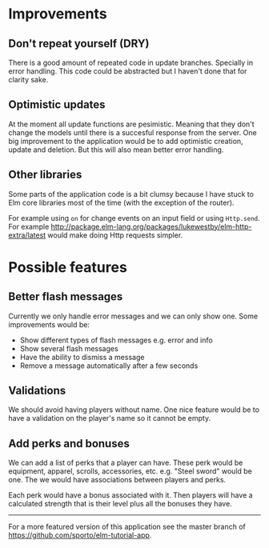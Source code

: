 # Improvements

## Don't repeat yourself (DRY)

There is a good amount of repeated code in update branches. Specially in error handling. This code could be abstracted but I haven't done that for clarity sake.

## Optimistic updates

At the moment all update functions are pesimistic. Meaning that they don't change the models until there is a succesful response from the server. One big improvement to the application would be to add optimistic creation, update and deletion. But this will also mean better error handling.

## Other libraries

Some parts of the application code is a bit clumsy because I have stuck to Elm core libraries most of the time (with the exception of the router). 

For example using `on` for change events on an input field or using `Http.send`. For example <http://package.elm-lang.org/packages/lukewestby/elm-http-extra/latest> would make doing Http requests simpler.

# Possible features

## Better flash messages

Currently we only handle error messages and we can only show one. Some improvements would be:

- Show different types of flash messages e.g. error and info
- Show several flash messages
- Have the ability to dismiss a message
- Remove a message automatically after a few seconds

## Validations

We should avoid having players without name. One nice feature would be to have a validation on the player's name so it cannot be empty.

## Add perks and bonuses

We can add a list of perks that a player can have. These perk would be equipment, apparel, scrolls, accessories, etc. e.g. "Steel sword" would be one. The we would have associations between players and perks.

Each perk would have a bonus associated with it. Then players will have a calculated strength that is their level plus all the bonuses they have.

---

For a more featured version of this application see the master branch of <https://github.com/sporto/elm-tutorial-app>.
